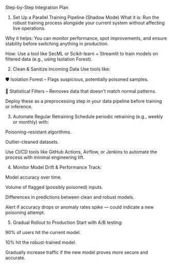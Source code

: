 Step-by-Step Integration Plan
1. Set Up a Parallel Training Pipeline (Shadow Mode)
What it is: Run the robust training process alongside your current system without affecting live operations.

Why it helps: You can monitor performance, spot improvements, and ensure stability before switching anything in production.

How: Use a tool like SecML or Scikit-learn + Streamlit to train models on filtered data (e.g., using Isolation Forest).

2. Clean & Sanitize Incoming Data
Use tools like:

🛡️ Isolation Forest – Flags suspicious, potentially poisoned samples.

🧹 Statistical Filters – Removes data that doesn't match normal patterns.

Deploy these as a preprocessing step in your data pipeline before training or inference.

3. Automate Regular Retraining
Schedule periodic retraining (e.g., weekly or monthly) with:

Poisoning-resistant algorithms.

Outlier-cleaned datasets.

Use CI/CD tools like GitHub Actions, Airflow, or Jenkins to automate the process with minimal engineering lift.

4. Monitor Model Drift & Performance
Track:

Model accuracy over time.

Volume of flagged (possibly poisoned) inputs.

Differences in predictions between clean and robust models.

Alert if accuracy drops or anomaly rates spike — could indicate a new poisoning attempt.

5. Gradual Rollout to Production
Start with A/B testing:

90% of users hit the current model.

10% hit the robust-trained model.

Gradually increase traffic if the new model proves more secure and accurate.